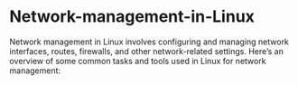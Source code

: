 # Network-management-in-Linux
Network management in Linux involves configuring and managing network interfaces, routes, firewalls, and other network-related settings. Here’s an overview of some common tasks and tools used in Linux for network management:
